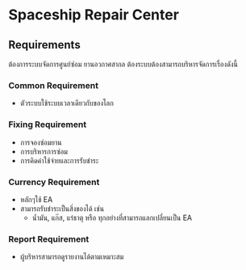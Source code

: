 # Spaceship Repair Center

## Requirements
ต้องการระบบจัดการศูนย์ซ่อม ยานอวกาศสากล
ต้องระบบต้องสามารถบริหารจัดการเรื่องดังนี้

### Common Requirement
- ตัวระบบใช้ระบบเวลาเดียวกับของโลก


### Fixing Requirement
- การจองซ่อมยาน
- การบริหารการซ่อม
- การคิดค่าใช้จ่ายและการรับชำระ

### Currency Requirement
- หลักๆใช้ EA
- สามารถรับชำระเป็นสิ่งของได้ เช่น
    - น้ำมัน, แก๊ส, แร่ธาตุ หรือ ทุกอย่างที่สามารถแลกเปลี่ยนเป็น EA

### Report Requirement 
- ผู้บริหารสามารถดูรายงานได้ตามเหมาะสม
